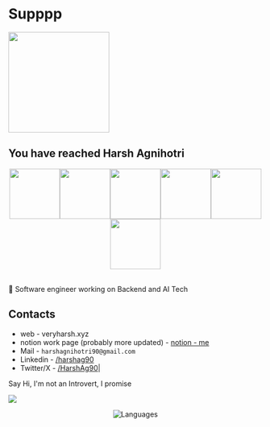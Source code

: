 # Supppp 
<img src="https://media1.giphy.com/media/v1.Y2lkPTc5MGI3NjExeGd5MWF4eHloOHh3ZXZwYTB6bThjeWRzYXB2cmdhaDIzZXUxODN0NiZlcD12MV9pbnRlcm5hbF9naWZfYnlfaWQmY3Q9Zw/OnnUZxcHsbBN6/giphy.gif" width="200px">

## You have reached Harsh Agnihotri

<p align="center">
  <img src="https://i.giphy.com/media/KzJkzjggfGN5Py6nkT/200.webp" width="100"><img src="https://i.giphy.com/media/LMt9638dO8dftAjtco/200.webp" width="100"><img src="https://i.giphy.com/media/eNAsjO55tPbgaor7ma/200w.webp" width="100"><img src="https://media3.giphy.com/media/ln7z2eWriiQAllfVcn/200w.webp" width="100"><img src="https://i.giphy.com/media/VgGthkhUvGgOit7Y9i/200.webp" width="100"><img src="https://i.giphy.com/media/IdyAQJVN2kVPNUrojM/200.webp" width="100"><br><br>
</p>


🏫 Software engineer working on Backend and AI Tech


## Contacts
  - web - veryharsh.xyz
  - notion work page (probably more updated) - [notion - me](https://blush-cabbage-3d4.notion.site/Hi-I-m-Harsh-Agnihotri-c6c2efc1d4c445cab16d2e03ac57d656?pvs=74) 
  - Mail - `harshagnihotri90@gmail.com`
  - Linkedin  - [/harshag90](https://www.linkedin.com/in/harshag90/)
  - Twitter/X - [/HarshAg90](https://twitter.com/HarshAg90)|

Say Hi, I'm not an Introvert, I promise 

![](https://komarev.com/ghpvc/?username=HarshAg90&color=brightgreen)

<p align="center">
    <img src="https://github-readme-stats.vercel.app/api/top-langs/?username=HarshAg90&layout=compact" alt="Languages"/> 
</p>



